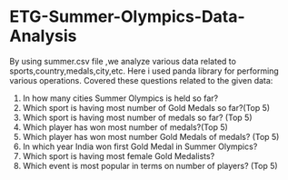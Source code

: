 # ETG-Summer-Olympics-Data-Analysis
By using summer.csv file ,we analyze various data related to sports,country,medals,city,etc.
Here i used panda library for performing various operations.
Covered these questions related to the given data:
1. In how many cities Summer Olympics is held so far?
2. Which sport is having most number of Gold Medals so far?(Top 5)
3. Which sport is having most number of medals so far? (Top 5)
4. Which player has won most number of medals?(Top 5)
5. Which player has won most number Gold Medals of medals? (Top 5)
6. In which year India won first Gold Medal in Summer Olympics?
7. Which sport is having most female Gold Medalists?
8. Which event is most popular in terms on number of players? (Top 5)

